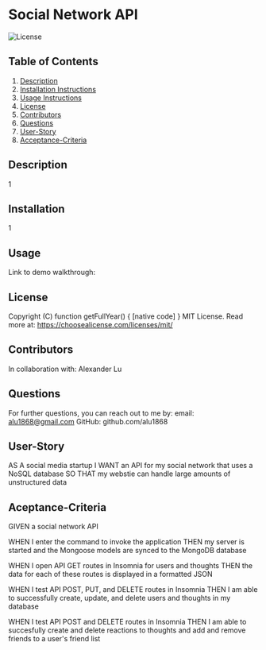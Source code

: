 # Social Network API
  ![License](https://img.shields.io/badge/License-Apache_2.0-blue.svg)

  ## Table of Contents
  1. [Description](#Description)
  2. [Installation Instructions](#Installation)
  3. [Usage Instructions](#Usage)
  4. [License](#License)
  5. [Contributors](#Contributors)
  6. [Questions](#Questions)
  7. [User-Story](#User-Story)
  8. [Acceptance-Criteria](#Acceptance-Criteria)

  ## Description
  1

  ## Installation
  1

  ## Usage
  Link to demo walkthrough: 

  ## License
  Copyright (C) function getFullYear() { [native code] }
    MIT License.
    Read more at: https://choosealicense.com/licenses/mit/

  ## Contributors
  In collaboration with: Alexander Lu  

  ## Questions
  For further questions, you can reach out to me by:
  email: alu1868@gmail.com
  GitHub: github.com/alu1868

  ## User-Story
  AS A social media startup
  I WANT an API for my social network that uses a NoSQL database
  SO THAT my webstie can handle large amounts of unstructured data

  ## Aceptance-Criteria
  GIVEN a social network API

  WHEN I enter the command to invoke the application
  THEN my server is started and the Mongoose models are synced to the MongoDB database

  WHEN I open API GET routes in Insomnia for users and thoughts
  THEN the data for each of these routes is displayed in a formatted JSON

  WHEN I test API POST, PUT, and DELETE routes in Insomnia
  THEN I am able to successfully create, update, and delete users and thoughts in my database

  WHEN I test API POST and DELETE routes in Insomnia
  THEN I am able to succesfully create and delete reactions to thoughts and add and remove friends to a user's friend list
  